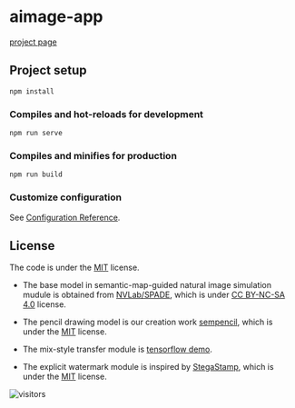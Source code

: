# aimage-app

[project page](https://hfut-nuietp.github.io/AImage-app)

## Project setup
```
npm install
```

### Compiles and hot-reloads for development
```
npm run serve
```

### Compiles and minifies for production
```
npm run build
```

### Customize configuration
See [Configuration Reference](https://cli.vuejs.org/config/).

## License

The code is under the [MIT](https://github.com/HFUT-NUIETP/AImage-app/raw/master/LICENSE) license.

- The base model in semantic-map-guided natural image simulation mudule is obtained from [NVLab/SPADE](https://github.com/NVlabs/SPADE), which is under [CC BY-NC-SA 4.0](https://creativecommons.org/licenses/by-nc-sa/4.0/legalcode) license.

- The pencil drawing model is our creation work [sempencil](https://github.com/HFUT-NUIETP/sempencil), which is under the [MIT](https://github.com/HFUT-NUIETP/sempencil/blob/demo/LICENSE) license.

- The mix-style transfer module is [tensorflow demo](https://www.tensorflow.org/lite/examples/style_transfer/overview?hl=zh-cn).

- The explicit watermark module is inspired by [StegaStamp](https://github.com/tancik/StegaStamp), which is under the [MIT](https://github.com/tancik/StegaStamp/blob/master/LICENSE) license.

![visitors](https://visitor-badge.glitch.me/badge?page_id=HFUT-NUIETP/AImage-app)